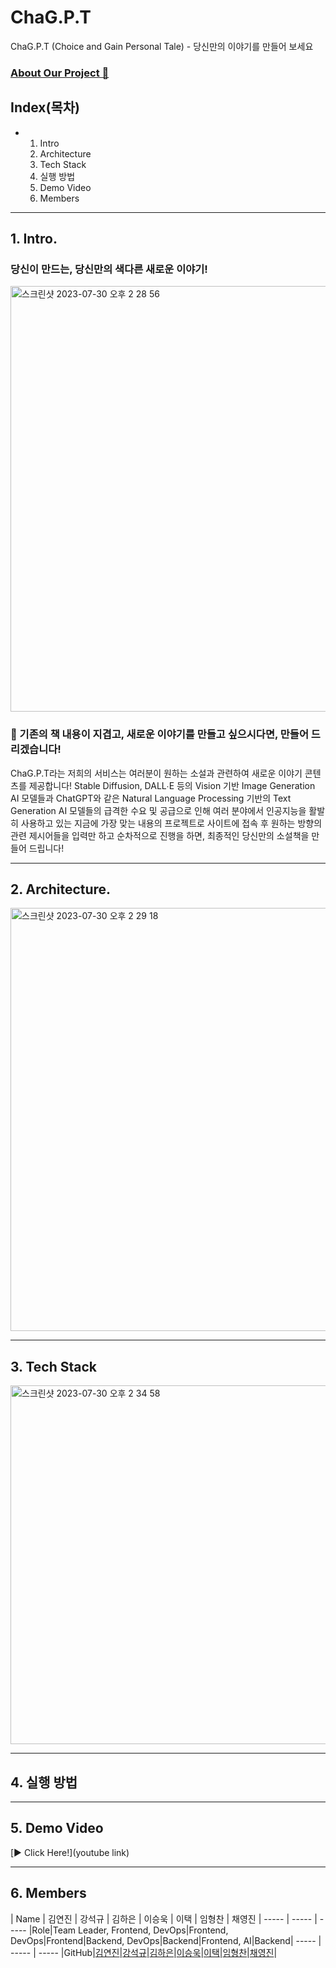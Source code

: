 # ChaG.P.T

ChaG.P.T (Choice and Gain Personal Tale) - 당신만의 이야기를 만들어 보세요

### [About Our Project 📕](https://medium.com/@chan4im/2023-silicon-valley-summer-bootcamp-chag-p-t-make-your-own-story-8421e5f6c3e9)

## Index(목차)
- 1. Intro
  2. Architecture
  3. Tech Stack
  4. 실행 방법
  5. Demo Video
  6. Members

- - - 

## 1. Intro.
### 당신이 만드는, 당신만의 색다른 새로운 이야기!
<img width="681" alt="스크린샷 2023-07-30 오후 2 28 56" src="https://github.com/2023SVBootcamp-Team-A/project/assets/104286511/2b76221c-0af5-4f1c-ad8c-64eb36dc8b35">

### 📕 기존의 책 내용이 지겹고, 새로운 이야기를 만들고 싶으시다면, 만들어 드리겠습니다!
ChaG.P.T라는 저희의 서비스는 여러분이 원하는 소설과 관련하여 새로운 이야기 콘텐츠를 제공합니다!
Stable Diffusion, DALL∙E 등의 Vision 기반 Image Generation AI 모델들과 ChatGPT와 같은 Natural Language Processing 기반의 Text Generation AI 모델들의 급격한 수요 및 공급으로 인해 여러 분야에서 인공지능을 활발히 사용하고 있는 지금에 가장 맞는 내용의 프로젝트로 사이트에 접속 후 원하는 방향의 관련 제시어들을 입력만 하고 순차적으로 진행을 하면, 최종적인 당신만의 소설책을 만들어 드립니다!

- - - 
## 2. Architecture.
<img width="677" alt="스크린샷 2023-07-30 오후 2 29 18" src="https://github.com/2023SVBootcamp-Team-A/project/assets/104286511/8afe4370-e001-4028-b4e3-7f202fce962d">

- - - 
## 3. Tech Stack
<img width="574" alt="스크린샷 2023-07-30 오후 2 34 58" src="https://github.com/2023SVBootcamp-Team-A/project/assets/104286511/8a0166e3-6e92-4f4c-9293-8ff53dc43cb0">

- - - 
## 4. 실행 방법


- - - 
## 5. Demo Video
[▶️ Click Here!](youtube link)

- - - 
## 6. Members
| Name | 김연진 | 강석규 | 김하은 | 이승욱 | 이택 | 임형찬 | 채영진 |
----- | ----- | -----
|Role|Team Leader, Frontend, DevOps|Frontend, DevOps|Frontend|Backend, DevOps|Backend|Frontend, AI|Backend|
----- | ----- | -----
|GitHub|[김연진](https://github.com/homebdy)|[강석규](https://github.com/AlgeMoya)|[김하은](https://github.com/HaeunKim01)|[이승욱](https://github.com/josephuk77)|[이택](https://github.com/LeeTaek2T)|[임형찬](https://github.com/V2LLAIN)|[채영진](https://github.com/youngjin516)|



